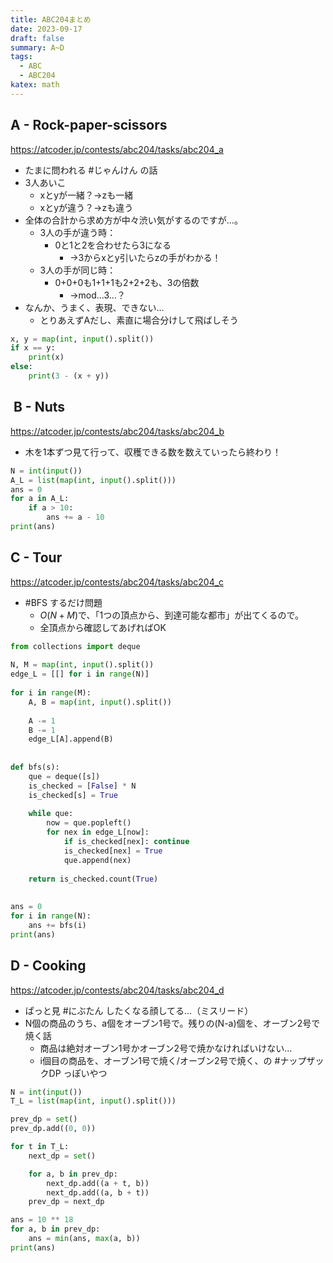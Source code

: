 ```yaml
---
title: ABC204まとめ
date: 2023-09-17
draft: false
summary: A~D
tags:
  - ABC
  - ABC204
katex: math
---
```

## A - Rock-paper-scissors
https://atcoder.jp/contests/abc204/tasks/abc204_a

* たまに問われる #じゃんけん の話
* 3人あいこ
	* xとyが一緒？→zも一緒
	* xとyが違う？→zも違う
* 全体の合計から求め方が中々渋い気がするのですが…。
	* 3人の手が違う時：
		* 0と1と2を合わせたら3になる
			* →3からxとy引いたらzの手がわかる！
	* 3人の手が同じ時：
		* 0+0+0も1+1+1も2+2+2も、3の倍数
			* →mod…3…？
* なんか、うまく、表現、できない…
	* とりあえずAだし、素直に場合分けして飛ばしそう
```python
x, y = map(int, input().split())  
if x == y:  
    print(x)  
else:  
    print(3 - (x + y))
```

##  B - Nuts
https://atcoder.jp/contests/abc204/tasks/abc204_b

+ 木を1本ずつ見て行って、収穫できる数を数えていったら終わり！
```python
N = int(input())  
A_L = list(map(int, input().split()))  
ans = 0  
for a in A_L:  
    if a > 10:  
        ans += a - 10  
print(ans)
```

## C - Tour
https://atcoder.jp/contests/abc204/tasks/abc204_c

* #BFS するだけ問題
	* $O(N+M)$で、「1つの頂点から、到達可能な都市」が出てくるので。
	* 全頂点から確認してあげればOK

```python
from collections import deque  
  
N, M = map(int, input().split())  
edge_L = [[] for i in range(N)]  
  
for i in range(M):  
    A, B = map(int, input().split())  
  
    A -= 1  
    B -= 1  
    edge_L[A].append(B)  
  
  
def bfs(s):  
    que = deque([s])  
    is_checked = [False] * N  
    is_checked[s] = True  
  
    while que:  
        now = que.popleft()  
        for nex in edge_L[now]:  
            if is_checked[nex]: continue  
            is_checked[nex] = True  
            que.append(nex)  
  
    return is_checked.count(True)  
  
  
ans = 0  
for i in range(N):  
    ans += bfs(i)  
print(ans)
```

## D - Cooking
https://atcoder.jp/contests/abc204/tasks/abc204_d

+ ぱっと見 #にぶたん したくなる顔してる…（ミスリード）
+ N個の商品のうち、a個をオーブン1号で。残りの(N-a)個を、オーブン2号で焼く話
	+ 商品は絶対オーブン1号かオーブン2号で焼かなければいけない…
	+ i個目の商品を、オーブン1号で焼く/オーブン2号で焼く、の #ナップザックDP っぽいやつ


```python
N = int(input())
T_L = list(map(int, input().split()))

prev_dp = set()
prev_dp.add((0, 0))

for t in T_L:
    next_dp = set()

    for a, b in prev_dp:
        next_dp.add((a + t, b))
        next_dp.add((a, b + t))
    prev_dp = next_dp

ans = 10 ** 18
for a, b in prev_dp:
    ans = min(ans, max(a, b))
print(ans)
```

